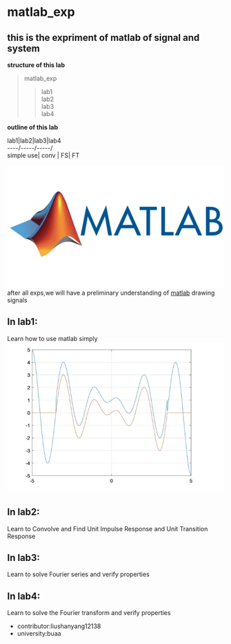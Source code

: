 # matlab_exp  
## this is the expriment of matlab of signal and system  
**structure of this lab**
>matlab_exp  
>>lab1  
>>lab2  
>>lab3  
>>lab4
>
**outline of this lab**  

lab1|lab2|lab3|lab4  
 ----/-----/-----/  
 simple use| conv | FS| FT  

![matlab-image](/image/matlab.webp)  
after all exps,we will have a preliminary understanding of [matlab](https://ww2.mathworks.cn/help/matlab/help-and-support.html) drawing signals  
## In lab1:  
  Learn how to use matlab simply  
![lib1-image](/image/lab1.png) 
## In lab2:  
  Learn to Convolve and Find Unit Impulse Response and Unit Transition Response  
## In lab3:  
  Learn to solve Fourier series and verify properties  
## In lab4:  
  Learn to solve the Fourier transform and verify properties  
* contributor:liushanyang12138
* university:buaa
